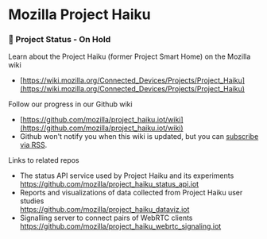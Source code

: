 # Mozilla Project Haiku

### &#x1F534; Project Status - On Hold

Learn about the Project Haiku (former Project Smart Home) on the Mozilla wiki
* [https://wiki.mozilla.org/Connected_Devices/Projects/Project_Haiku](https://wiki.mozilla.org/Connected_Devices/Projects/Project_Haiku)

Follow our progress in our Github wiki
* [https://github.com/mozilla/project_haiku.iot/wiki](https://github.com/mozilla/project_haiku.iot/wiki)
* Github won't notify you when this wiki is updated, but you can [subscribe via RSS](https://github.com/mozilla/project_haiku.iot/wiki.atom).

Links to related repos
* The status API service used by Project Haiku and its experiments    
https://github.com/mozilla/project_haiku_status_api.iot    
* Reports and visualizations of data collected from Project Haiku user studies    
https://github.com/mozilla/project_haiku_dataviz.iot    
* Signalling server to connect pairs of WebRTC clients
https://github.com/mozilla/project_haiku_webrtc_signaling.iot
